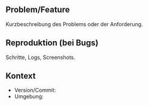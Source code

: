 ## Problem/Feature
Kurzbeschreibung des Problems oder der Anforderung.

## Reproduktion (bei Bugs)
Schritte, Logs, Screenshots.

## Kontext
- Version/Commit:
- Umgebung:
